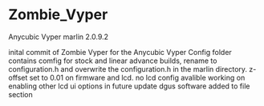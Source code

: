 # Zombie_Vyper
Anycubic Vyper marlin 2.0.9.2

inital commit of Zombie Vyper for the Anycubic Vyper
Config folder contains comfig for stock and linear advance builds, rename to configuration.h and overwrite the configuration.h in the marlin directory.
z-offset set to 0.01 on firmware and lcd.
no lcd config avalible working on enabling other lcd ui options in future update
dgus software added to file section 
